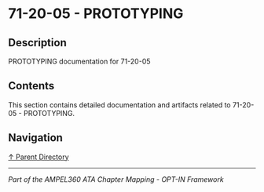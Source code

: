 # 71-20-05 - PROTOTYPING

## Description

PROTOTYPING documentation for 71-20-05

## Contents

This section contains detailed documentation and artifacts related to 71-20-05 - PROTOTYPING.

## Navigation

[↑ Parent Directory](../README.md)

---

*Part of the AMPEL360 ATA Chapter Mapping - OPT-IN Framework*
